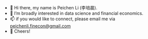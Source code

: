 - 👋 Hi there, my name is Peichen Li (李培晨).
- 👀 I’m broadly interested in data science and financial economics.
- 📫 if you would like to connect, please email me via peichenli.finecon@gmail.com
- 🍺 Cheers!

<!---
peichenli3/peichenli3 is a ✨ special ✨ repository because its `README.md` (this file) appears on your GitHub profile.
You can click the Preview link to take a look at your changes.
--->
